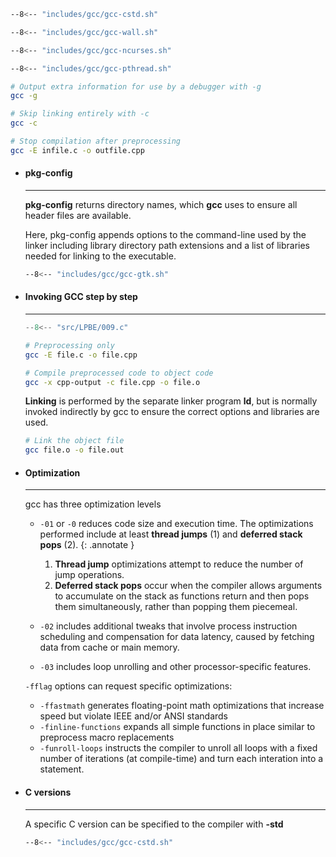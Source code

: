 ```sh title="Various options"
--8<-- "includes/gcc/gcc-cstd.sh"

--8<-- "includes/gcc/gcc-wall.sh"

--8<-- "includes/gcc/gcc-ncurses.sh"

--8<-- "includes/gcc/gcc-pthread.sh"

# Output extra information for use by a debugger with -g
gcc -g

# Skip linking entirely with -c
gcc -c

# Stop compilation after preprocessing
gcc -E infile.c -o outfile.cpp
```

<div class="grid cards" markdown>

-   #### pkg-config

    ---

    **pkg-config** returns directory names, which **gcc** uses to ensure all header files are available.

    Here, pkg-config appends options to the command-line used by the linker including library directory path extensions and a list of libraries needed for linking to the executable.

    ```sh
    --8<-- "includes/gcc/gcc-gtk.sh"
    ```

-   #### Invoking GCC step by step

    ---

    ```c
    --8<-- "src/LPBE/009.c"
    ```

    ```sh
    # Preprocessing only
    gcc -E file.c -o file.cpp

    # Compile preprocessed code to object code
    gcc -x cpp-output -c file.cpp -o file.o
    ```

    **Linking** is performed by the separate linker program **ld**, but is normally invoked indirectly by gcc to ensure the correct options and libraries are used.

    ```sh
    # Link the object file
    gcc file.o -o file.out
    ```

-   #### Optimization

    ---

    gcc has three optimization levels

    -   `-01` or `-0` reduces code size and execution time.
        The optimizations performed include at least **thread jumps** (1) and **deferred stack pops** (2).
        {: .annotate }

        1. **Thread jump** optimizations attempt to reduce the number of jump operations.
        2. **Deferred stack pops** occur when the compiler allows arguments to accumulate on the stack as functions return and then pops them simultaneously, rather than popping them piecemeal.

    -   `-02` includes additional tweaks that involve process instruction scheduling and compensation for data latency, caused by fetching data from cache or main memory.

    -   `-03` includes loop unrolling and other processor-specific features.

    `-fflag` options can request specific optimizations:
    
    -   `-ffastmath` generates floating-point math optimizations that increase speed but violate IEEE and/or ANSI standards
    -   `-finline-functions` expands all simple functions in place similar to preprocess macro replacements
    -   `-funroll-loops` instructs the compiler to unroll all loops with a fixed number of iterations (at compile-time) and turn each interation into a statement.

-   #### C versions

    ---

    A specific C version can be specified to the compiler with **-std**

    ```sh
    --8<-- "includes/gcc/gcc-cstd.sh"
    ```

</div>
